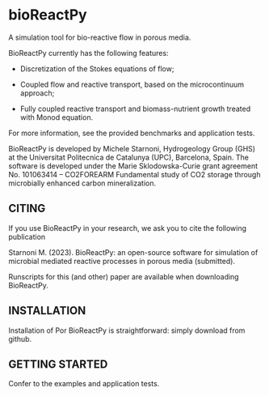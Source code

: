 # bioReactPy
A simulation tool for bio-reactive flow in porous media.

BioReactPy currently has the following features:

- Discretization of the Stokes equations of flow;

- Coupled flow and reactive transport, based on the microcontinuum approach;

- Fully coupled reactive transport and biomass-nutrient growth treated with Monod equation.

For more information, see the provided benchmarks and application tests.

BioReactPy is developed by Michele Starnoni, Hydrogeology Group (GHS) at the Universitat Politecnica de Catalunya (UPC), Barcelona, Spain. The software is developed under the Marie Sklodowska-Curie grant agreement No. 101063414 – CO2FOREARM Fundamental study of CO2 storage through microbially enhanced carbon mineralization.

## CITING
If you use BioReactPy in your research, we ask you to cite the following publication

Starnoni M. (2023). BioReactPy: an open-source software for simulation of microbial mediated reactive processes in porous media (submitted).

Runscripts for this (and other) paper are available when downloading BioReactPy.

## INSTALLATION
Installation of Por BioReactPy is straightforward: simply download from github.
## GETTING STARTED
Confer to the examples and application tests.
